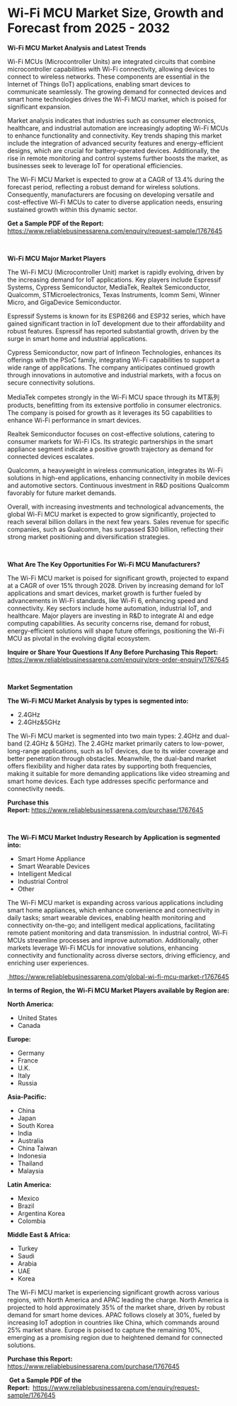 <p><h1>Wi-Fi MCU Market Size, Growth and Forecast from 2025 - 2032</h1></p><p><strong>Wi-Fi MCU Market Analysis and Latest Trends</strong></p>
<p><p>Wi-Fi MCUs (Microcontroller Units) are integrated circuits that combine microcontroller capabilities with Wi-Fi connectivity, allowing devices to connect to wireless networks. These components are essential in the Internet of Things (IoT) applications, enabling smart devices to communicate seamlessly. The growing demand for connected devices and smart home technologies drives the Wi-Fi MCU market, which is poised for significant expansion. </p><p>Market analysis indicates that industries such as consumer electronics, healthcare, and industrial automation are increasingly adopting Wi-Fi MCUs to enhance functionality and connectivity. Key trends shaping this market include the integration of advanced security features and energy-efficient designs, which are crucial for battery-operated devices. Additionally, the rise in remote monitoring and control systems further boosts the market, as businesses seek to leverage IoT for operational efficiencies.</p><p>The Wi-Fi MCU Market is expected to grow at a CAGR of 13.4% during the forecast period, reflecting a robust demand for wireless solutions. Consequently, manufacturers are focusing on developing versatile and cost-effective Wi-Fi MCUs to cater to diverse application needs, ensuring sustained growth within this dynamic sector.</p></p>
<p><strong>Get a Sample PDF of the Report:&nbsp;</strong> <a href="https://www.reliablebusinessarena.com/enquiry/request-sample/1767645?utm_campaign=2737&utm_medium=2&utm_source=Github&utm_content=ia&utm_term=15042025&utm_id=wi-fi-mcu">https://www.reliablebusinessarena.com/enquiry/request-sample/1767645</a></p>
<p>&nbsp;</p>
<p><strong>Wi-Fi MCU Major Market Players</strong></p>
<p><p>The Wi-Fi MCU (Microcontroller Unit) market is rapidly evolving, driven by the increasing demand for IoT applications. Key players include Espressif Systems, Cypress Semiconductor, MediaTek, Realtek Semiconductor, Qualcomm, STMicroelectronics, Texas Instruments, Icomm Semi, Winner Micro, and GigaDevice Semiconductor.</p><p>Espressif Systems is known for its ESP8266 and ESP32 series, which have gained significant traction in IoT development due to their affordability and robust features. Espressif has reported substantial growth, driven by the surge in smart home and industrial applications.</p><p>Cypress Semiconductor, now part of Infineon Technologies, enhances its offerings with the PSoC family, integrating Wi-Fi capabilities to support a wide range of applications. The company anticipates continued growth through innovations in automotive and industrial markets, with a focus on secure connectivity solutions.</p><p>MediaTek competes strongly in the Wi-Fi MCU space through its MT系列 products, benefitting from its extensive portfolio in consumer electronics. The company is poised for growth as it leverages its 5G capabilities to enhance Wi-Fi performance in smart devices.</p><p>Realtek Semiconductor focuses on cost-effective solutions, catering to consumer markets for Wi-Fi ICs. Its strategic partnerships in the smart appliance segment indicate a positive growth trajectory as demand for connected devices escalates.</p><p>Qualcomm, a heavyweight in wireless communication, integrates its Wi-Fi solutions in high-end applications, enhancing connectivity in mobile devices and automotive sectors. Continuous investment in R&D positions Qualcomm favorably for future market demands.</p><p>Overall, with increasing investments and technological advancements, the global Wi-Fi MCU market is expected to grow significantly, projected to reach several billion dollars in the next few years. Sales revenue for specific companies, such as Qualcomm, has surpassed $30 billion, reflecting their strong market positioning and diversification strategies.</p></p>
<p>&nbsp;</p>
<p><strong>What Are The Key Opportunities For Wi-Fi MCU Manufacturers?</strong></p>
<p><p>The Wi-Fi MCU market is poised for significant growth, projected to expand at a CAGR of over 15% through 2028. Driven by increasing demand for IoT applications and smart devices, market growth is further fueled by advancements in Wi-Fi standards, like Wi-Fi 6, enhancing speed and connectivity. Key sectors include home automation, industrial IoT, and healthcare. Major players are investing in R&D to integrate AI and edge computing capabilities. As security concerns rise, demand for robust, energy-efficient solutions will shape future offerings, positioning the Wi-Fi MCU as pivotal in the evolving digital ecosystem.</p></p>
<p><strong>Inquire or Share Your Questions If Any Before Purchasing This Report:</strong> <a href="https://www.reliablebusinessarena.com/enquiry/pre-order-enquiry/1767645?utm_campaign=2737&utm_medium=2&utm_source=Github&utm_content=ia&utm_term=15042025&utm_id=wi-fi-mcu">https://www.reliablebusinessarena.com/enquiry/pre-order-enquiry/1767645</a></p>
<p>&nbsp;</p>
<p><strong>Market Segmentation</strong></p>
<p><strong>The Wi-Fi MCU Market Analysis by types is segmented into:</strong></p>
<p><ul><li>2.4GHz</li><li>2.4GHz&5GHz</li></ul></p>
<p><p>The Wi-Fi MCU market is segmented into two main types: 2.4GHz and dual-band (2.4GHz & 5GHz). The 2.4GHz market primarily caters to low-power, long-range applications, such as IoT devices, due to its wider coverage and better penetration through obstacles. Meanwhile, the dual-band market offers flexibility and higher data rates by supporting both frequencies, making it suitable for more demanding applications like video streaming and smart home devices. Each type addresses specific performance and connectivity needs.</p></p>
<p><strong>Purchase this Report:&nbsp;</strong><a href="https://www.reliablebusinessarena.com/purchase/1767645?utm_campaign=2737&utm_medium=2&utm_source=Github&utm_content=ia&utm_term=15042025&utm_id=wi-fi-mcu">https://www.reliablebusinessarena.com/purchase/1767645</a></p>
<p>&nbsp;</p>
<p><strong>The Wi-Fi MCU Market Industry Research by Application is segmented into:</strong></p>
<p><ul><li>Smart Home Appliance</li><li>Smart Wearable Devices</li><li>Intelligent Medical</li><li>Industrial Control</li><li>Other</li></ul></p>
<p><p>The Wi-Fi MCU market is expanding across various applications including smart home appliances, which enhance convenience and connectivity in daily tasks; smart wearable devices, enabling health monitoring and connectivity on-the-go; and intelligent medical applications, facilitating remote patient monitoring and data transmission. In industrial control, Wi-Fi MCUs streamline processes and improve automation. Additionally, other markets leverage Wi-Fi MCUs for innovative solutions, enhancing connectivity and functionality across diverse sectors, driving efficiency, and enriching user experiences.</p></p>
<p><a href="https://www.reliablebusinessarena.com/global-wi-fi-mcu-market-r1767645?utm_campaign=2737&utm_medium=2&utm_source=Github&utm_content=ia&utm_term=15042025&utm_id=wi-fi-mcu">&nbsp;https://www.reliablebusinessarena.com/global-wi-fi-mcu-market-r1767645</a></p>
<p><strong>In terms of Region, the Wi-Fi MCU Market Players available by Region are:</strong></p>
<p>
    <p> <strong> North America: </strong>
        <ul>
            <li>United States</li>
            <li>Canada</li>
        </ul>
        </p> 
    <p> <strong> Europe: </strong>
        <ul>
            <li>Germany</li>
            <li>France</li>
            <li>U.K.</li>
            <li>Italy</li>
            <li>Russia</li>
        </ul>
        </p> 
    <p> <strong> Asia-Pacific: </strong>
        <ul>
            <li>China</li>
            <li>Japan</li>
            <li>South Korea</li>
            <li>India</li>
            <li>Australia</li>
            <li>China Taiwan</li>
            <li>Indonesia</li>
            <li>Thailand</li>
            <li>Malaysia</li>
        </ul>
        </p> 
    <p> <strong> Latin America: </strong>
        <ul>
            <li>Mexico</li>
            <li>Brazil</li>
            <li>Argentina Korea</li>
            <li>Colombia</li>
        </ul>
        </p> 
    <p> <strong> Middle East & Africa: </strong>
        <ul>
            <li>Turkey</li>
            <li>Saudi</li>
            <li>Arabia</li>
            <li>UAE</li>
            <li>Korea</li>
        </ul>
    </p>
    </p>
<p><p>The Wi-Fi MCU market is experiencing significant growth across various regions, with North America and APAC leading the charge. North America is projected to hold approximately 35% of the market share, driven by robust demand for smart home devices. APAC follows closely at 30%, fueled by increasing IoT adoption in countries like China, which commands around 25% market share. Europe is poised to capture the remaining 10%, emerging as a promising region due to heightened demand for connected solutions.</p></p>
<p><strong>Purchase this Report: </strong><a href="https://www.reliablebusinessarena.com/purchase/1767645?utm_campaign=2737&utm_medium=2&utm_source=Github&utm_content=ia&utm_term=15042025&utm_id=wi-fi-mcu">https://www.reliablebusinessarena.com/purchase/1767645</a></p>
<p>&nbsp;<strong>Get a Sample PDF of the Report:&nbsp;&nbsp;</strong><a href="https://www.reliablebusinessarena.com/enquiry/request-sample/1767645?utm_campaign=2737&utm_medium=2&utm_source=Github&utm_content=ia&utm_term=15042025&utm_id=wi-fi-mcu">https://www.reliablebusinessarena.com/enquiry/request-sample/1767645</a></p>
<p><strong></strong></p>
<p><p></p><p></p><p></p></p>
